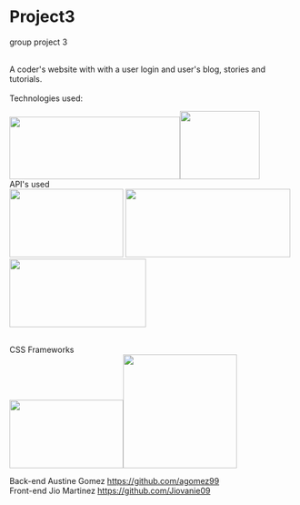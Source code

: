 # Project3
group project 3

<br>
A coder's website with with a user login and user's blog, stories and tutorials.
<br>
<br>
Technologies used:
<br>

<img src="https://www.kindpng.com/picc/m/452-4529239_html-css-and-javascript-logo-html-css-logo.png"  width="300" height="110"/><img src="https://encrypted-tbn0.gstatic.com/images?q=tbn%3AANd9GcT10Xw22EAOpM9gmpet02izfOPxZ-_QtD6Jva_6ED9ig84aW4kN&usqp=CAU" width="140" height="120" />
<br>
API's used
<br>
<img src="https://jay.holtslander.ca/img/svg/skills/butter-cms-logo.svg" width="200" height="120" />
<img src="https://4.bp.blogspot.com/-PVil_ovck4I/VxQewRWp9II/AAAAAAAADNo/ZgIK-dPHZAI8OGpMYSl-7jp7W9XcGd0XACLcB/s1600/disqus-logo-icon-750.jpg" width="290" height="120" />
<img src="https://upload.wikimedia.org/wikipedia/commons/thumb/9/98/YouTube_Logo.svg/1280px-YouTube_Logo.svg.png" width="240" height="120" />

<br>
CSS Frameworks
<br>
<img src="https://seeklogo.com/images/M/material-ui-logo-5BDCB9BA8F-seeklogo.com.png" width="200" height="120" /><img src="https://mpng.subpng.com/20180531/sas/kisspng-bootstrap-react-software-framework-javascript-fron-5b0f9b1ab26fd7.9058729715277494027309.jpg" width="200" height="200" />

Back-end Austine Gomez https://github.com/agomez99
<br>
 Front-end Jio Martinez https://github.com/Jiovanie09

